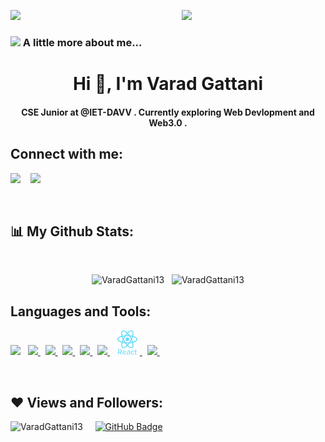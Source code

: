 
<p><em> <img src="https://media.giphy.com/media/WUlplcMpOCEmTGBtBW/giphy.gif" width="30">
 
<img align='right' src="https://media.giphy.com/media/YRMb6dd7zprS00JdGZ/giphy.gif" width="230">


</em></p>


### <img src="https://media.giphy.com/media/VgCDAzcKvsR6OM0uWg/giphy.gif" width="50"> A little more about me...  


<h1 align="center">Hi 👋, I'm Varad Gattani</h1>
<h4 align="center">CSE Junior at @IET-DAVV . Currently exploring Web Devlopment and Web3.0 .
</h4>
<h2>Connect with me:</h2>

<p align="left">

<a href = "https://www.linkedin.com/in/varad-gattani-69597a21a/"><img src="https://img.icons8.com/fluent/48/000000/linkedin.png"/></a>&nbsp; &nbsp;
<a href = "https://www.instagram.com/varadgattani13/"><img src="https://img.icons8.com/fluent/48/000000/instagram-new.png"/></a>&nbsp; &nbsp;
</p>


</br>
<!-- ## 📊 My Github Stats -->

<h2>📊 My Github Stats:</h2>
</br>
  <p align="center" ><img  src="https://github-readme-stats.vercel.app/api?username=VaradGattani13&show_icons=true&locale=en" alt="VaradGattani13" />&nbsp;&nbsp;
<!-- <p><img  src="https://github-readme-stats.vercel.app/api?username=VaradGattani13&show_icons=true&locale=en" alt="VaradGattani13" /></p> -->
<!-- <p><img align="center" src="https://github-readme-streak-stats.herokuapp.com/?user=VaradGattani13&" alt="VaradGattani13" /></p> -->
<!-- <span><img  src="https://github-readme-streak-stats.herokuapp.com/?user=VaradGattani13&" alt="VaradGattani13" /></span> -->
  <span><img  src="https://github-readme-stats.vercel.app/api/top-langs?username=VaradGattani13&show_icons=true&locale=en&layout=compact" alt="VaradGattani13" /></span>
 </p>




<!-- ## Languages and Tools: -->

<h2> Languages and Tools:</h2>
<p align="left"> 
 <a href="https://isocpp.org/" target="-blank"><img src="https://img.icons8.com/color/48/000000/c-plus-plus-logo.png"/></a> &nbsp;
      <a href="https://www.java.com" target="_blank"> <img src="https://img.icons8.com/color/48/000000/java-coffee-cup-logo.png"/> </a> &nbsp;
   <a href="https://www.w3.org/html/" target="_blank"> <img src="https://img.icons8.com/color/48/000000/html-5.png"/> </a>  &nbsp;
    <a href="https://www.w3schools.com/css/" target="_blank"> <img src="https://img.icons8.com/color/48/000000/css3.png"/> </a> &nbsp;
   <a href="https://developer.mozilla.org/en-US/docs/Web/JavaScript" target="_blank"> <img src="https://img.icons8.com/color/48/000000/javascript.png"/> </a> &nbsp;
  <a href="https://getbootstrap.com" target="_blank"> <img src="https://img.icons8.com/color/48/000000/bootstrap.png"/> </a>  &nbsp;
  <a href="https://reactjs.org/" target="_blank"> <img src="https://raw.githubusercontent.com/devicons/devicon/master/icons/react/react-original-wordmark.svg" alt="react" width="40" height="40"/> </a> &nbsp;
  <a href="https://git-scm.com/" target="_blank"> <img src="https://img.icons8.com/color/48/000000/git.png"/> </a>  &nbsp;
   </p>
   
   </br>

<!-- </br></br></br> -->
<!-- ## Connect with me: -->

## ❤ Views and Followers:
<p align="left"> <img src="https://komarev.com/ghpvc/?username=VaradGattani13&label=Profile%20views&color=green&style=flat" alt="VaradGattani13" /> &nbsp; &nbsp;


<span>
<a href="https://github.com/VaradGattani13?tab=followers"><img src="https://img.shields.io/github/followers/VaradGattani13?style=social" alt="GitHub Badge"></a></span></p>
<!-- <h2>Connect with me:</h2>

<p align="left">

<a href = "https://www.linkedin.com/in/varad-gattani-69597a21a/"><img src="https://img.icons8.com/fluent/48/000000/linkedin.png"/></a>&nbsp; &nbsp;

<a href = "https://www.instagram.com/varadgattani13/"><img src="https://img.icons8.com/fluent/48/000000/instagram-new.png"/></a>&nbsp; &nbsp;

</p> -->
